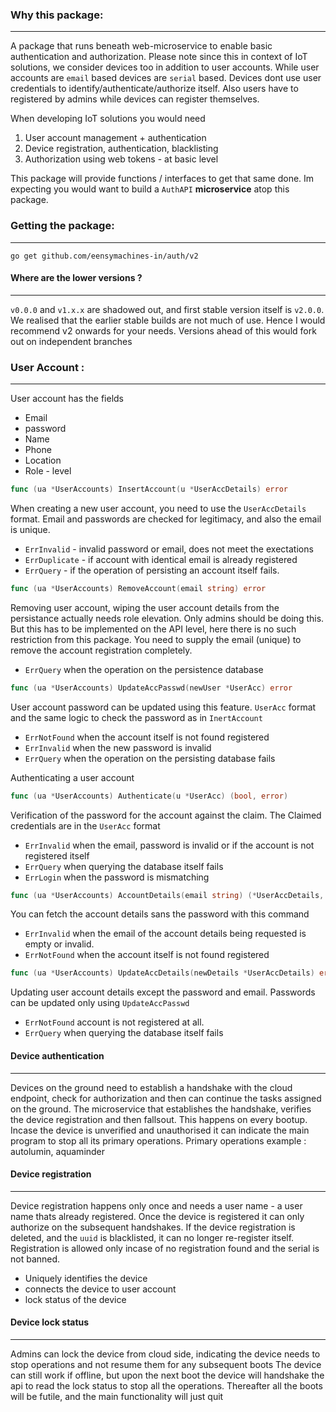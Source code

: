 
### Why this package: 
-----------
A package that runs beneath web-microservice to enable basic authentication and authorization. Please note since this in context of IoT solutions, we consider devices too in addition to user accounts. While user accounts are `email` based devices are `serial` based. Devices dont use user credentials to identify/authenticate/authorize itself. Also users have to registered by admins while devices can register themselves.

When developing IoT solutions you would need 
1. User account management + authentication 
2. Device registration, authentication, blacklisting 
3. Authorization using web tokens - at basic level

This package will provide functions / interfaces to get that same done. Im expecting you would want to build a `AuthAPI` __microservice__ atop this package.

### Getting the package:
-----------

```
go get github.com/eensymachines-in/auth/v2

```
#### Where are the lower versions ?
--------

`v0.0.0` and `v1.x.x` are shadowed out, and first stable version itself is `v2.0.0`. We realised that the earlier stable builds are not much of use.
Hence I would recommend v2 onwards for your needs. Versions ahead of this would fork out on independent branches 

### User Account :
----------

User account has the fields 
- Email 
- password 
- Name
- Phone 
- Location
- Role - level

```go
func (ua *UserAccounts) InsertAccount(u *UserAccDetails) error 

```
When creating a new user account, you need to use the `UserAccDetails` format. Email and passwords are checked for legitimacy, and also the email is unique. 

- `ErrInvalid` - invalid password or email, does not meet the exectations
- `ErrDuplicate` - if account with identical email is already registered
- `ErrQuery` - if the operation of persisting an account itself fails.

```go
func (ua *UserAccounts) RemoveAccount(email string) error 
```
Removing user account, wiping the user account details from the persistance actually needs role elevation. Only admins should be doing this. But this has to be implemented on the API level, here there is no such restriction from this package. You need to supply the email (unique) to remove the account registration completely. 

- `ErrQuery` when the operation on the persistence database


```go
func (ua *UserAccounts) UpdateAccPasswd(newUser *UserAcc) error 
```
User account password can be updated using this feature. `UserAcc` format and the same logic to check the password  as in `InertAccount`

- `ErrNotFound` when the account itself is not found registered
- `ErrInvalid` when the new password is invalid
- `ErrQuery` when the operation on the persisting database fails

Authenticating a user account 

```go
func (ua *UserAccounts) Authenticate(u *UserAcc) (bool, error) 
```
Verification of the password for the account against the claim. The Claimed credentials are in the `UserAcc` format

- `ErrInvalid` when the email, password is invalid or if the account is not registered itself
- `ErrQuery` when querying the database itself fails
- `ErrLogin` when the password is mismatching 

```go
func (ua *UserAccounts) AccountDetails(email string) (*UserAccDetails, error)
```
You can fetch the account details sans the password with this command 

- `ErrInvalid` when the email of the account details being requested is empty or invalid. 
- `ErrNotFound` when the account itself is not found registered 

```go
func (ua *UserAccounts) UpdateAccDetails(newDetails *UserAccDetails) error
```
Updating user account details except the password and email. Passwords can be updated only using `UpdateAccPasswd`

- `ErrNotFound` account is not registered at all.
- `ErrQuery` when querying the database itself fails

#### Device authentication
-----------

Devices on the ground need to establish a handshake with the cloud endpoint, check for authorization and then can continue the tasks assigned on the ground.
The microservice that establishes the handshake, verifies the device registration and then fallsout. This happens on every bootup. Incase the device is unverified and unauthorised it can indicate the main program to stop all its primary operations. Primary operations example : autolumin, aquaminder


#### Device registration
-----------

Device registration happens only once and needs a user name - a user name thats already registered. Once the device is registered it can only authorize on the subsequent handshakes.
If the device registration is deleted, and the `uuid` is blacklisted, it can no longer re-register itself. Registration is allowed only incase of no registration found and the serial is not banned. 

- Uniquely identifies the device 
- connects the device to user account 
- lock status of the device 

#### Device lock status
-----------

Admins can lock the device from cloud side, indicating the device needs to stop operations and not resume them for any subsequent boots The device can still work if offline, but upon the next boot the device will handshake the api to read the lock status to stop all the operations. Thereafter all the boots will be futile, and the main functionality will just quit